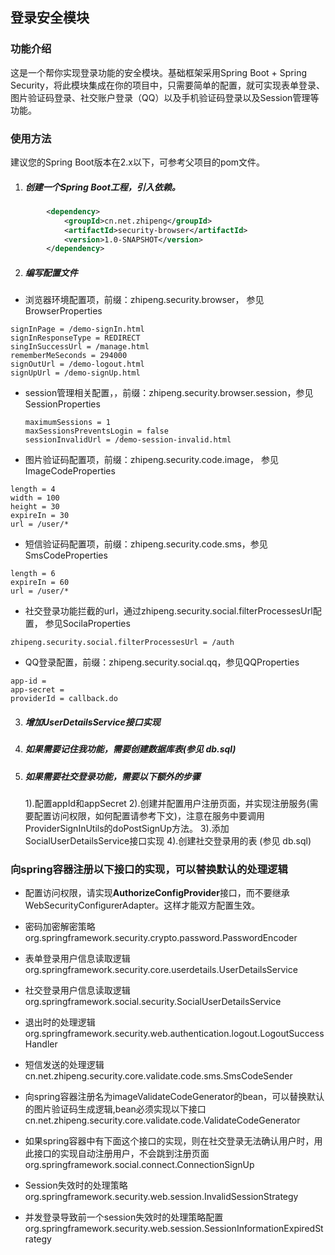 ## 登录安全模块

### 功能介绍

这是一个帮你实现登录功能的安全模块。基础框架采用Spring Boot + Spring Security，将此模块集成在你的项目中，只需要简单的配置，就可实现表单登录、图片验证码登录、社交账户登录（QQ）以及手机验证码登录以及Session管理等功能。

### 使用方法

建议您的Spring Boot版本在2.x以下，可参考父项目的pom文件。

1. ##### 创建一个Spring Boot工程，引入依赖。

```xml
		<dependency>
            <groupId>cn.net.zhipeng</groupId>
            <artifactId>security-browser</artifactId>
            <version>1.0-SNAPSHOT</version>
        </dependency>
```

2. ##### 编写配置文件

- 浏览器环境配置项，前缀：zhipeng.security.browser， 参见BrowserProperties

```
signInPage = /demo-signIn.html
signInResponseType = REDIRECT
singInSuccessUrl = /manage.html
rememberMeSeconds = 294000
signOutUrl = /demo-logout.html
signUpUrl = /demo-signUp.html
```

- session管理相关配置，，前缀：zhipeng.security.browser.session，参见SessionProperties

  ```
  maximumSessions = 1
  maxSessionsPreventsLogin = false
  sessionInvalidUrl = /demo-session-invalid.html
  ```

- 图片验证码配置项，前缀：zhipeng.security.code.image， 参见ImageCodeProperties

```
length = 4
width = 100
height = 30
expireIn = 30
url = /user/*
```

- 短信验证码配置项，前缀：zhipeng.security.code.sms，参见SmsCodeProperties

```
length = 6
expireIn = 60
url = /user/*
```

- 社交登录功能拦截的url，通过zhipeng.security.social.filterProcessesUrl配置， 参见SocilaProperties

```
zhipeng.security.social.filterProcessesUrl = /auth
```

- QQ登录配置，前缀：zhipeng.security.social.qq，参见QQProperties

```
app-id = 
app-secret = 
providerId = callback.do
```

3. ##### 增加UserDetailsService接口实现

4. ##### 如果需要记住我功能，需要创建数据库表(参见 db.sql)

5. ##### 如果需要社交登录功能，需要以下额外的步骤

   1).配置appId和appSecret
   2).创建并配置用户注册页面，并实现注册服务(需要配置访问权限，如何配置请参考下文)，注意在服务中要调用ProviderSignInUtils的doPostSignUp方法。
   3).添加SocialUserDetailsService接口实现
   4).创建社交登录用的表 (参见 db.sql)

### 向spring容器注册以下接口的实现，可以替换默认的处理逻辑

- 配置访问权限，请实现**AuthorizeConfigProvider**接口，而不要继承WebSecurityConfigurerAdapter。这样才能双方配置生效。
- 密码加密解密策略
  org.springframework.security.crypto.password.PasswordEncoder

- 表单登录用户信息读取逻辑
  org.springframework.security.core.userdetails.UserDetailsService

- 社交登录用户信息读取逻辑
  org.springframework.social.security.SocialUserDetailsService

- 退出时的处理逻辑
  org.springframework.security.web.authentication.logout.LogoutSuccessHandler

- 短信发送的处理逻辑
  cn.net.zhipeng.security.core.validate.code.sms.SmsCodeSender

- 向spring容器注册名为imageValidateCodeGenerator的bean，可以替换默认的图片验证码生成逻辑,bean必须实现以下接口
  cn.net.zhipeng.security.core.validate.code.ValidateCodeGenerator

- 如果spring容器中有下面这个接口的实现，则在社交登录无法确认用户时，用此接口的实现自动注册用户，不会跳到注册页面
  org.springframework.social.connect.ConnectionSignUp

- Session失效时的处理策略
  org.springframework.security.web.session.InvalidSessionStrategy

- 并发登录导致前一个session失效时的处理策略配置
  org.springframework.security.web.session.SessionInformationExpiredStrategy